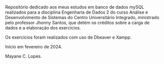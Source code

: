 Repositório dedicado aos meus estudos em banco de dados mySQL realizados para a 
disciplina Engenharia de Dados 2 do curso Análise e Desenvolvimento de Sistemas
do Centro Universitário Integrado, ministrado pelo professor Jhonny Santos, que
detém os créditos sobre a carga de dados e a elaboração dos exercícios. 

Os exercícios foram realizados com uso de Dbeaver e Xampp.

Início em fevereiro de 2024.

Mayane C. Lopes.
